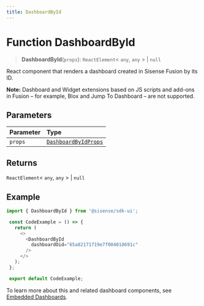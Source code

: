 ```yaml
---
title: DashboardById
---
```


# Function DashboardById <Badge type="fusionEmbed" text="Fusion Embed" />

> **DashboardById**(`props`): `ReactElement`\< `any`, `any` \> \| `null`

React component that renders a dashboard created in Sisense Fusion by its ID.

**Note:** Dashboard and Widget extensions based on JS scripts and add-ons in Fusion – for example, Blox and Jump To Dashboard – are not supported.

## Parameters

| Parameter | Type |
| :------ | :------ |
| `props` | [`DashboardByIdProps`](../interfaces/interface.DashboardByIdProps.md) |

## Returns

`ReactElement`\< `any`, `any` \> \| `null`

## Example

```ts
import { DashboardById } from '@sisense/sdk-ui';

 const CodeExample = () => {
   return (
     <>
       <DashboardById
         dashboardOid="65a82171719e7f004018691c"
       />
     </>
   );
 };

 export default CodeExample;
```

To learn more about this and related dashboard components,
see [Embedded Dashboards](/guides/sdk/guides/dashboards/index.html).
